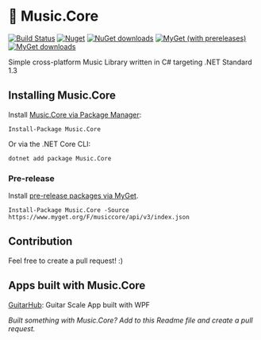 # :musical_note: Music.Core

[![Build Status](https://dev.azure.com/FrediMachado/Music.Core/_apis/build/status/Music.Core-CI?branchName=master)](https://dev.azure.com/FrediMachado/Music.Core/_build/latest?definitionId=8&branchName=master)
[![Nuget](https://img.shields.io/nuget/v/Music.Core.svg)](https://www.nuget.org/packages/Music.Core)
[![NuGet downloads](https://img.shields.io/nuget/dt/Music.Core.svg?label=nuget%20downloads)](https://www.nuget.org/packages/Music.Core)
[![MyGet (with prereleases)](https://img.shields.io/myget/musiccore/vpre/music.core.svg?label=myget)](https://www.myget.org/feed/musiccore/package/nuget/Music.Core)
[![MyGet downloads](https://img.shields.io/myget/musiccore/dt/Music.Core.svg?label=myget%20downloads)](https://www.myget.org/feed/musiccore/package/nuget/Music.Core)

Simple cross-platform Music Library written in C# targeting .NET Standard 1.3

## Installing Music.Core

Install [Music.Core via Package Manager](https://www.nuget.org/packages/Music.Core):

    Install-Package Music.Core

Or via the .NET Core CLI:

    dotnet add package Music.Core

### Pre-release

Install [pre-release packages via MyGet](https://www.myget.org/feed/musiccore/package/nuget/Music.Core).

    Install-Package Music.Core -Source https://www.myget.org/F/musiccore/api/v3/index.json

## Contribution

Feel free to create a pull request! :)

## Apps built with Music.Core

[GuitarHub](https://github.com/fredimachado/GuitarHub): Guitar Scale App built with WPF

_Built something with Music.Core? Add to this Readme file and create a pull request._
